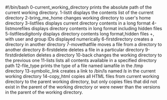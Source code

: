 #!/bin/bash
0-current_working_directory prints the absolute path of the current working directory.
1-listit displays the contents list of the current directory
2-bring_me_home changes working directory to user's home directory
3-listfiles displays current directory contents in a long format
4-listmorefiles displays directory contents in long format including hidden files
5-listfilesdigitonly displays directory contents long format,hidden files +, with user and group IDs displayed numerically
6-firstdirectory creates a directory in another directory
7-movethatfile moves a file from a directory to another directory
8-firstdelete deletes a file in a particular directory
9-firstdirdeletion deletes a directory
10-back changes the working directory to the previous one
11-lists lists all contents available in a specified directory path
12-file_type prints the type of a file named iamafile in the /tmp directory
13-symbolic_link creates a link to /bin/ls named _ls_ in the current working directory
14-copy_html copies all HTML files from current working directory to the parent working directory, but only copies files that did not exist in the parent of the working directory or were newer than the versions in the parent of the working directory.

